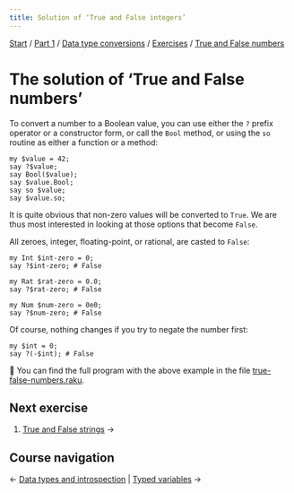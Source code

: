 ```yaml
---
title: Solution of ‘True and False integers’
---
```


[Start](/raku-course/) / [Part 1](/raku-course/part1) / [Data type conversions](/raku-course/coercion) / [Exercises](/raku-course/coercion/exercises) / [True and False numbers](..)

# The solution of ‘True and False numbers’

To convert a number to a Boolean value, you can use either the `?` prefix operator or a constructor form, or call the `Bool` method, or using the `so` routine as either a function or a method:

    my $value = 42;
    say ?$value;
    say Bool($value);
    say $value.Bool;
    say so $value;
    say $value.so;

It is quite obvious that non-zero values will be converted to `True`. We are thus most interested in looking at those options that become `False`.

All zeroes, integer, floating-point, or rational, are casted to `False`:

    my Int $int-zero = 0;
    say ?$int-zero; # False

    my Rat $rat-zero = 0.0;
    say ?$rat-zero; # False

    my Num $num-zero = 0e0;
    say ?$num-zero; # False

Of course, nothing changes if you try to negate the number first:

    my $int = 0;
    say ?(-$int); # False

🦋 You can find the full program with the above example in the file [true-false-numbers.raku](https://github.com/ash/raku-course/blob/master/exercises/numbers/true-false-numbers.raku).

## Next exercise

1. [True and False strings](/raku-course/coercion/exercises/true-false-strings) →

## Course navigation

← [Data types and introspection](/raku-course/what) | [Typed variables](/raku-course/typed-variables) →
